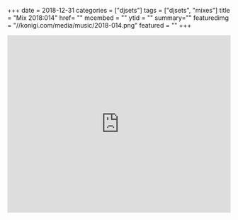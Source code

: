 +++
date = 2018-12-31
categories = ["djsets"]
tags = ["djsets", "mixes"]
title = "Mix 2018:014"
href= ""
mcembed = ""
ytid = ""
summary=""
featuredimg = "//konigi.com/media/music/2018-014.png"
featured = ""
+++

<div class="mix"><div class="embed" >
  <iframe width="100%" height="400" src="https://www.mixcloud.com/widget/iframe/?dark=1&feed=%2Fdjkonigi%2F2018014-lazy-morning-idm-session%2F" frameborder="0" ></iframe>
</div></div>
